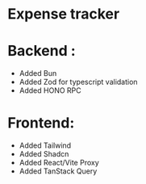 # Expense tracker



# Backend : 
- Added Bun
- Added Zod for typescript validation 
- Added HONO RPC


# Frontend: 

- Added Tailwind
- Added Shadcn
- Added React/Vite Proxy 
- Added TanStack Query 




